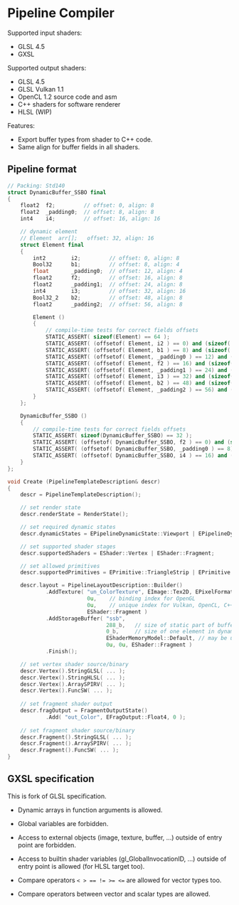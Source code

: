 # Pipeline Compiler

Supported input shaders:
- GLSL 4.5
- GXSL

Supported output shaders:
- GLSL 4.5
- GLSL Vulkan 1.1
- OpenCL 1.2 source code and asm
- C++ shaders for software renderer
- HLSL (WIP)

Features:
- Export buffer types from shader to C++ code.
- Same align for buffer fields in all shaders.


## Pipeline format

```cpp
// Packing: Std140
struct DynamicBuffer_SSBO final
{
	float2  f2;			// offset: 0, align: 8
	float2  _padding0;	// offset: 8, align: 8
	int4    i4;			// offset: 16, align: 16

	// dynamic element
	// Element  arr[];   offset: 32, align: 16
	struct Element final
	{
		int2		i2;			// offset: 0, align: 8
		Bool32		b1;			// offset: 8, align: 4
		float		_padding0;	// offset: 12, align: 4
		float2		f2;			// offset: 16, align: 8
		float2		_padding1;	// offset: 24, align: 8
		int4		i3;			// offset: 32, align: 16
		Bool32_2	b2;			// offset: 48, align: 8
		float2		_padding2;	// offset: 56, align: 8

		Element ()
		{
			// compile-time tests for correct fields offsets
			STATIC_ASSERT( sizeof(Element) == 64 );
			STATIC_ASSERT( (offsetof( Element, i2 ) == 0) and (sizeof( i2 ) == 8) );
			STATIC_ASSERT( (offsetof( Element, b1 ) == 8) and (sizeof( b1 ) == 4) );
			STATIC_ASSERT( (offsetof( Element, _padding0 ) == 12) and (sizeof( _padding0 ) == 4) );
			STATIC_ASSERT( (offsetof( Element, f2 ) == 16) and (sizeof( f2 ) == 8) );
			STATIC_ASSERT( (offsetof( Element, _padding1 ) == 24) and (sizeof( _padding1 ) == 8) );
			STATIC_ASSERT( (offsetof( Element, i3 ) == 32) and (sizeof( i3 ) == 16) );
			STATIC_ASSERT( (offsetof( Element, b2 ) == 48) and (sizeof( b2 ) == 8) );
			STATIC_ASSERT( (offsetof( Element, _padding2 ) == 56) and (sizeof( _padding2 ) == 8) );
		}
	};

	DynamicBuffer_SSBO ()
	{
		// compile-time tests for correct fields offsets
		STATIC_ASSERT( sizeof(DynamicBuffer_SSBO) == 32 );
		STATIC_ASSERT( (offsetof( DynamicBuffer_SSBO, f2 ) == 0) and (sizeof( f2 ) == 8) );
		STATIC_ASSERT( (offsetof( DynamicBuffer_SSBO, _padding0 ) == 8) and (sizeof( _padding0 ) == 8) );
		STATIC_ASSERT( (offsetof( DynamicBuffer_SSBO, i4 ) == 16) and (sizeof( i4 ) == 16) );
	}
};

void Create (PipelineTemplateDescription& descr)
{
	descr = PipelineTemplateDescription();

	// set render state
	descr.renderState = RenderState();

	// set required dynamic states
	descr.dynamicStates = EPipelineDynamicState::Viewport | EPipelineDynamicState::Scissor;

	// set supported shader stages
	descr.supportedShaders = EShader::Vertex | EShader::Fragment;

	// set allowed primitives
	descr.supportedPrimitives = EPrimitive::TriangleStrip | EPrimitive::TriangleList;

	descr.layout = PipelineLayoutDescription::Builder()
			.AddTexture( "un_ColorTexture", EImage::Tex2D, EPixelFormatClass::Any,
						 0u,	// binding index for OpenGL
						 0u,	// unique index for Vulkan, OpenCL, C++
						 EShader::Fragment )
			.AddStorageBuffer( "ssb",
							   288_b,	// size of static part of buffer
							   0_b,		// size of one element in dynamic part of buffer
							   EShaderMemoryModel::Default,	// may be used for pipeline barriers
							   0u, 0u, EShader::Fragment )
			.Finish();

	// set vertex shader source/binary
	descr.Vertex().StringGLSL( ... );
	descr.Vertex().StringHLSL( ... );
	descr.Vertex().ArraySPIRV( ... );
	descr.Vertex().FuncSW( ... );
	
	// set fragment shader output
	descr.fragOutput = FragmentOutputState()
			.Add( "out_Color", EFragOutput::Float4, 0 );
			
	// set fragment shader source/binary
	descr.Fragment().StringGLSL( ... );
	descr.Fragment().ArraySPIRV( ... );
	descr.Fragment().FuncSW( ... );
}
```


## GXSL specification
This is fork of GLSL specification.

- Dynamic arrays in function arguments is allowed.

- Global variables are forbidden.
- Access to external objects (image, texture, buffer, ...) outside of entry point are forbidden.
- Access to builtin shader variables (gl_GlobalInvocationID, ...) outside of entry point is allowed (for HLSL target too).

- Compare operators `< > == != >= <=` are allowed for vector types too.
- Compare operators between vector and scalar types are allowed.
